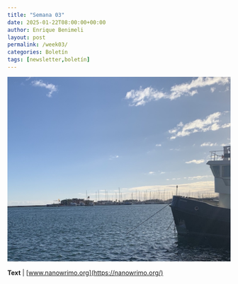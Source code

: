 ```yaml
---
title: "Semana 03"
date: 2025-01-22T08:00:00+00:00
author: Enrique Benimeli
layout: post
permalink: /week03/
categories: Boletín
tags: [newsletter,boletín]
---
```

![image](assets/images/posts/2023/01/semana_03.jpg)

**Text** \| [www.nanowrimo.org](https://nanowrimo.org/)
